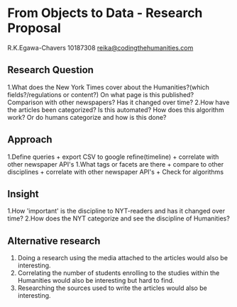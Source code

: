 # From Objects to Data - Research Proposal
R.K.Egawa-Chavers  10187308 reika@codingthehumanities.com
 
## Research Question
  1.What does the New York Times cover about the Humanities?(which fields?/regulations or content?) On what page is this published? Comparison with other newspapers? Has it changed over time?
  2.How have the articles been categorized? Is this automated? How does this algorithm work? Or do humans categorize and how is this done?
  
## Approach
  1.Define queries + export CSV to google refine(timeline) + correlate with other newspaper API's
  1.What tags or facets are there + compare to other disciplines + correlate with other newspaper API's + Check for algorithms

## Insight
  1.How 'important' is the discipline to NYT-readers and has it changed over time?
  2.How does the NYT categorize and see the discipline of Humanities?
  
## Alternative research
  1. Doing a research using the media attached to the articles would also be interesting.
  2. Correlating the number of students enrolling to the studies within the Humanities would also be interesting but hard to find.
  3. Researching the sources used to write the articles would also be interesting.

